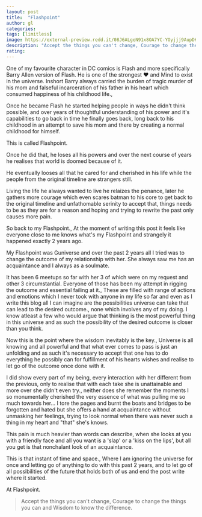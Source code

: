 ```yaml
---
layout: post
title:  "Flashpoint"
author: gl
categories:
tags: [limitless]
image: https://external-preview.redd.it/08J6ALgeN91x8OA7YC-YOyjjj9AupDKmjzB2XZhC2vk.jpg?auto=webp&s=5323814e8c64ef7a19df14d4f73c7a30f02166c7
description: "Accept the things you can't change, Courage to change the things you can and Wisdom to know the difference."
rating: 
---
```


One of my favourite character in DC comics is Flash and more specifically Barry Allen version of Flash. He is one of the strongest ❤️ and Mind to exist in the universe. Inshort Barry always carried the burden of tragic murder of his mom and falseful incarceration of his father in his heart which consumed happiness of his childhood life., 

Once he became Flash he started helping people in ways he didn't think possible, and over years of thoughtful understanding of his power and it's capabilities to go back in time he finally goes back, long back to his childhood in an attempt to save his mom and there by creating a normal childhood for himself.

This is called Flashpoint.

Once he did that, he loses all his powers and over the next course of years he realises that world is doomed because of it.

He eventually looses all that he cared for and cherished in his life while the people from the original timeline are strangers still.

Living the life he always wanted to live he relaizes the penance, later he gathers more courage which even scares batman to his core to get back to the original timeline and unfathomable serinity to accept that, things needs to be as they are for a reason and hoping and trying to rewrite the past only causes more pain.

So back to my Flashpoint., At the moment of writing this post it feels like everyone close to me knows what's my Flashpoint and strangely it happened exactly 2 years ago.

My Flashpoint was Guniverse and over the past 2 years all I tried was to change the outcome of my relationship with her. She always saw me has an acquaintance and I always as a soulmate.

It has been 6 meetups so far with her 3 of which were on my request and other 3 circumstantial.
Everyone of those has been my attempt in rigging the outcome and essential failing at it., These are filled with range of actions and emotions which I never took with anyone in my life so far and even as I write this blog all I can imagine are the possibilities universe can take that can lead to the desired outcome., none which involves any of my doing. I know atleast a few who would argue that thinking is the most powerful thing in this universe and as such the possibility of the desired outcome is closer than you think.

Now this is the point where the wisdom inevitably is the key., Universe is all knowing and all powerful and that what ever comes to pass is just an unfolding and as such it's necessary to accept that one has to do everything he possibly can for fulfillment of his hearts wishes and realise to let go of the outcome once done with it.

I did show every part of my being, every interaction with her different from the previous, only to realise that with each take she is unattainable and more over she didn't even try., neither does she remember the moments I so monumentally cherished the very essence of what was pulling me so much towards her... I tore the pages and burnt the boats and bridges to be forgotten and hated but she offers a hand at acquaintance without unmasking her feelings, trying to look normal when there was never such a thing in my heart and "that" she's knows.

This pain is much heavier than words can describe, when she looks at you with a friendly face and all you want is a 'slap' or a 'kiss on the lips', but all you get is that nonchalant look of an acquaintance.

This is that instant of time and space., Where I am ignoring the universe for once and letting go of anything to do with this past 2 years, and to let go of all possibilities of the future that holds both of us and end the post write where it started.

At Flashpoint.

> Accept the things you can't change, Courage to change the things you can and Wisdom to know the difference.
